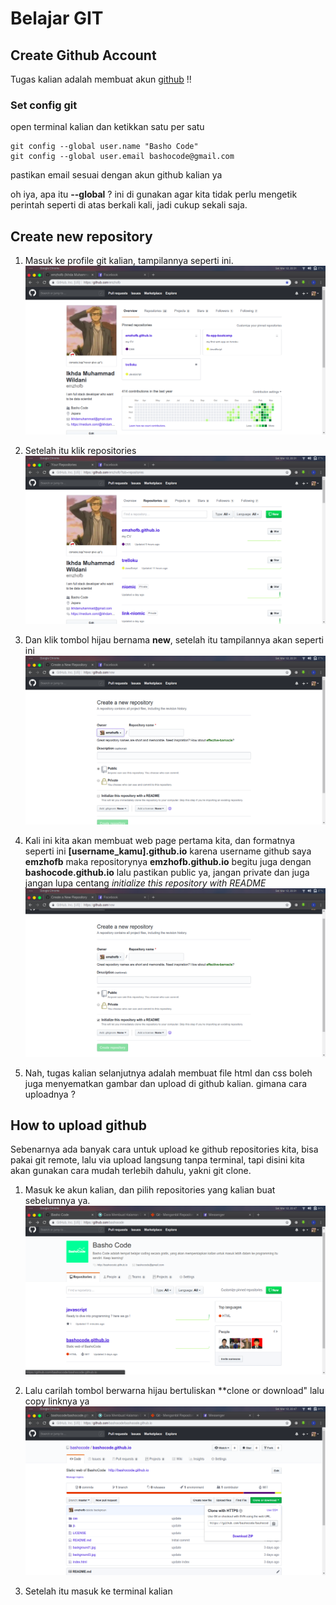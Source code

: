# Belajar GIT

## Create Github Account

Tugas kalian adalah membuat akun [github](https://github.com/) !!

### Set config git

open terminal kalian dan ketikkan satu per satu
```
git config --global user.name "Basho Code"
git config --global user.email bashocode@gmail.com
```
pastikan email sesuai dengan akun github kalian ya

oh iya, apa itu **--global** ? ini di gunakan agar kita tidak perlu mengetik perintah seperti di atas berkali kali, jadi cukup sekali saja.

## Create new repository

1. Masuk ke profile git kalian, tampilannya seperti ini.
![profile](https://github.com/bashocode/javascript/blob/master/first%20week/img/Screenshot%20from%202019-03-12%2022-31-22.png)

1. Setelah itu klik repositories
![repo](https://github.com/bashocode/javascript/blob/master/first%20week/img/Screenshot%20from%202019-03-12%2022-31-29.png)

1. Dan klik tombol hijau bernama **new**, setelah itu tampilannya akan seperti ini
![new](https://github.com/bashocode/javascript/blob/master/first%20week/img/Screenshot%20from%202019-03-12%2022-31-37.png)

1. Kali ini kita akan membuat web page pertama kita, dan formatnya seperti ini **[username_kamu].github.io** karena username github saya **emzhofb** maka repositorynya **emzhofb.github.io** begitu juga dengan **bashocode.github.io** lalu pastikan public ya, jangan private dan juga jangan lupa centang *initialize this repository with README*
![username](https://github.com/bashocode/javascript/blob/master/first%20week/img/Screenshot%20from%202019-03-12%2022-31-48.png)

1. Nah, tugas kalian selanjutnya adalah membuat file html dan css boleh juga menyematkan gambar dan upload di github kalian. gimana cara uploadnya ?

## How to upload github

Sebenarnya ada banyak cara untuk upload ke github repositories kita, bisa pakai git remote, lalu via upload langsung tanpa terminal, tapi disini kita akan gunakan cara mudah terlebih dahulu, yakni git clone.

1. Masuk ke akun kalian, dan pilih repositories yang kalian buat sebelumnya ya.
![repo](https://github.com/bashocode/javascript/blob/master/first%20week/img/Screenshot%20from%202019-03-12%2022-47-26.png)

1. Lalu carilah tombol berwarna hijau bertuliskan **clone or download" lalu copy linknya ya
![clone](https://github.com/bashocode/javascript/blob/master/first%20week/img/Screenshot%20from%202019-03-12%2022-47-36.png)

1. Setelah itu masuk ke terminal kalian